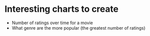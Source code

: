 # Interesting charts to create
- Number of ratings over time for a movie
- What genre are the more popular (the greatest number of ratings)